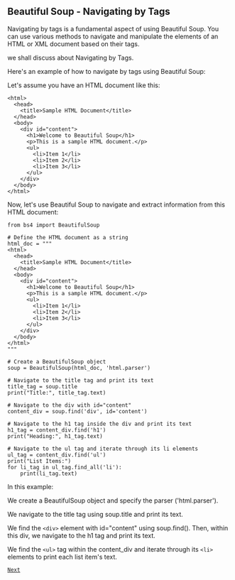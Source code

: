 ## Beautiful Soup - Navigating by Tags

Navigating by tags is a fundamental aspect of using Beautiful Soup. You can use various methods to navigate and manipulate the elements of an HTML or XML document based on their tags.

we shall discuss about Navigating by Tags.

Here's an example of how to navigate by tags using Beautiful Soup:


Let's assume you have an HTML document like this:

    <html>
      <head>
        <title>Sample HTML Document</title>
      </head>
      <body>
        <div id="content">
          <h1>Welcome to Beautiful Soup</h1>
          <p>This is a sample HTML document.</p>
          <ul>
            <li>Item 1</li>
            <li>Item 2</li>
            <li>Item 3</li>
          </ul>
        </div>
      </body>
    </html>


Now, let's use Beautiful Soup to navigate and extract information from this HTML document:

    from bs4 import BeautifulSoup
    
    # Define the HTML document as a string
    html_doc = """
    <html>
      <head>
        <title>Sample HTML Document</title>
      </head>
      <body>
        <div id="content">
          <h1>Welcome to Beautiful Soup</h1>
          <p>This is a sample HTML document.</p>
          <ul>
            <li>Item 1</li>
            <li>Item 2</li>
            <li>Item 3</li>
          </ul>
        </div>
      </body>
    </html>
    """
    
    # Create a BeautifulSoup object
    soup = BeautifulSoup(html_doc, 'html.parser')
    
    # Navigate to the title tag and print its text
    title_tag = soup.title
    print("Title:", title_tag.text)
    
    # Navigate to the div with id="content"
    content_div = soup.find('div', id='content')
    
    # Navigate to the h1 tag inside the div and print its text
    h1_tag = content_div.find('h1')
    print("Heading:", h1_tag.text)
    
    # Navigate to the ul tag and iterate through its li elements
    ul_tag = content_div.find('ul')
    print("List Items:")
    for li_tag in ul_tag.find_all('li'):
        print(li_tag.text)


In this example:

We create a BeautifulSoup object and specify the parser ('html.parser').

We navigate to the title tag using soup.title and print its text.

We find the `<div>` element with id="content" using soup.find(). Then, within this div, we navigate to the h1 tag and print its text.

We find the `<ul>` tag within the content_div and iterate through its `<li>` elements to print each list item's text.


[`Next`](webscrape_beautifulsoup3.md)